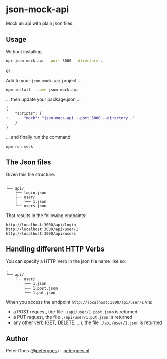 # json-mock-api

Mock an api with plain json files.

## Usage

Without installing

```bash
npx json-mock-api --port 3000 --directory .
```

or 

Add to your `json-mock-api` project ...

```bash
npm install --save json-mock-api
```

... then update your package.json ...

```diff
{
    "scripts": {
+       "mock": "json-mock-api --port 3000 --directory ."
    }
}
```

... and finally run the command

```bash
npm run mock
```

## The Json files

Given this file structure:

```
.
└── api/
    ├── login.json
    ├── user/
    │   └── 1.json
    └── users.json
```

That results in the following endpoints:

```
http://localhost:3000/api/login
http://localhost:3000/api/user/1
http://localhost:3000/api/users
```

## Handling different HTTP Verbs

You can specify a HTTP Verb in the json file name like so:

```
.
└── api/
    └── user/
        ├── 1.json
        ├── 1.post.json
        └── 1.put.json
```

When you access the endpoint `http://localhost:3000/api/user/1` via:
* a POST request, the file `./api/user/1.post.json` is returned
* a PUT request, the file `./api/user/1.put.json` is returned
* any other verb (GET, DELETE, ...), the file `./api/user/1.json` is returned



## Author

Peter Goes ([@petergoes](https://twitter.com/petergoes)) - [petergoes.nl](https://petergoes.nl)